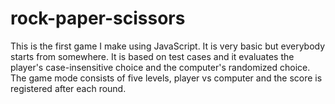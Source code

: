 # rock-paper-scissors
This is the first game I make using JavaScript. It is very basic but everybody starts from somewhere.
It is based on test cases and it evaluates the player's case-insensitive choice and the computer's randomized choice.
The game mode consists of five levels, player vs computer and the score is registered after each round.